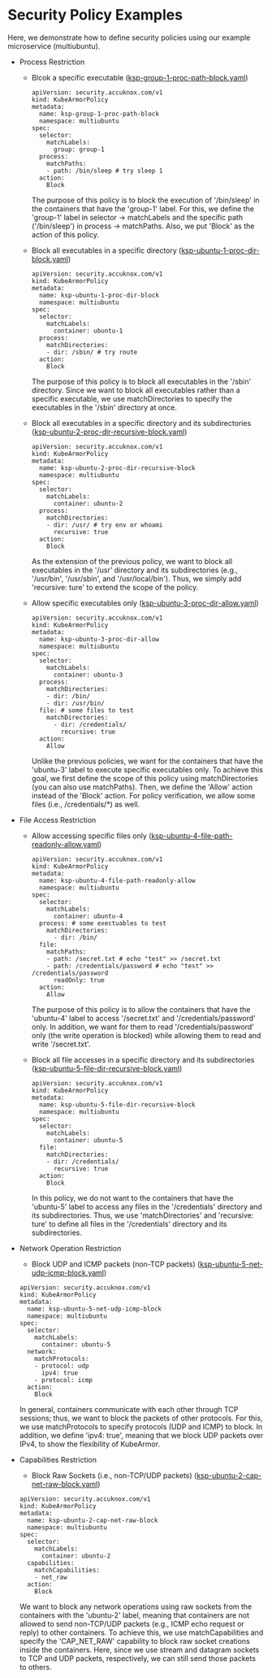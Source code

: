 # Security Policy Examples

Here, we demonstrate how to define security policies using our example microservice (multiubuntu).

- Process Restriction

    - Blcok a specific executable ([ksp-group-1-proc-path-block.yaml](../examples/multiubuntu/security-policies/ksp-group-1-proc-path-block.yaml))
    
        ```
        apiVersion: security.accuknox.com/v1
        kind: KubeArmorPolicy
        metadata:
          name: ksp-group-1-proc-path-block
          namespace: multiubuntu
        spec:
          selector:
            matchLabels:
              group: group-1
          process:
            matchPaths:
            - path: /bin/sleep # try sleep 1
          action:
            Block
        ```
    
        The purpose of this policy is to block the execution of '/bin/sleep' in the containers that have the 'group-1' label. For this, we define the 'group-1' label in selector -> matchLabels and the specific path ('/bin/sleep') in process -> matchPaths. Also, we put 'Block' as the action of this policy.
        
    - Block all executables in a specific directory ([ksp-ubuntu-1-proc-dir-block.yaml](../examples/multiubuntu/security-policies/ksp-ubuntu-1-proc-dir-block.yaml))
    
        ```
        apiVersion: security.accuknox.com/v1
        kind: KubeArmorPolicy
        metadata:
          name: ksp-ubuntu-1-proc-dir-block
          namespace: multiubuntu
        spec:
          selector:
            matchLabels:
              container: ubuntu-1
          process:
            matchDirectories:
            - dir: /sbin/ # try route
          action:
            Block
        ```
    
        The purpose of this policy is to block all executables in the '/sbin' directory. Since we want to block all executables rather than a specific executable, we use matchDirectories to specify the executables in the '/sbin' directory at once.
    
    - Block all executables in a specific directory and its subdirectories ([ksp-ubuntu-2-proc-dir-recursive-block.yaml](../examples/multiubuntu/security-policies/ksp-ubuntu-2-proc-dir-recursive-block.yaml))
    
        ```
        apiVersion: security.accuknox.com/v1
        kind: KubeArmorPolicy
        metadata:
          name: ksp-ubuntu-2-proc-dir-recursive-block
          namespace: multiubuntu
        spec:
          selector:
            matchLabels:
              container: ubuntu-2
          process:
            matchDirectories:
            - dir: /usr/ # try env or whoami
              recursive: true
          action:
            Block
        ```
    
        As the extension of the previous policy, we want to block all executables in the '/usr' directory and its subdirectories (e.g., '/usr/bin', '/usr/sbin', and '/usr/local/bin'). Thus, we simply add 'recursive: ture' to extend the scope of the policy.
        
    - Allow specific executables only ([ksp-ubuntu-3-proc-dir-allow.yaml](../examples/multiubuntu/security-policies/ksp-ubuntu-3-proc-dir-allow.yaml))

        ```
        apiVersion: security.accuknox.com/v1
        kind: KubeArmorPolicy
        metadata:
          name: ksp-ubuntu-3-proc-dir-allow
          namespace: multiubuntu
        spec:
          selector:
            matchLabels:
              container: ubuntu-3
          process:
            matchDirectories:
            - dir: /bin/
            - dir: /usr/bin/
          file: # some files to test
            matchDirectories:
              - dir: /credentials/
                recursive: true
          action:
            Allow
        ```
    
        Unlike the previous policies, we want for the containers that have the 'ubuntu-3' label to execute specific executables only. To achieve this goal, we first define the scope of this policy using matchDirectories (you can also use matchPaths). Then, we define the 'Allow' action instead of the 'Block' action. For policy verification, we allow some files (i.e., /credentials/*) as well.

- File Access Restriction

    - Allow accessing specific files only ([ksp-ubuntu-4-file-path-readonly-allow.yaml](../examples/multiubuntu/security-policies/ksp-ubuntu-4-file-path-readonly-allow.yaml))
    
        ```
        apiVersion: security.accuknox.com/v1
        kind: KubeArmorPolicy
        metadata:
          name: ksp-ubuntu-4-file-path-readonly-allow
          namespace: multiubuntu
        spec:
          selector:
            matchLabels:
              container: ubuntu-4
          process: # some exectuables to test
            matchDirectories:
              - dir: /bin/
          file:
            matchPaths:
            - path: /secret.txt # echo "test" >> /secret.txt
            - path: /credentials/password # echo "test" >> /credentials/password
              readOnly: true
          action:
            Allow
        ```
    
        The purpose of this policy is to allow the containers that have the 'ubuntu-4' label to access '/secret.txt' and '/credentials/password' only. In addition, we want for them to read '/credentials/password' only (the write operation is blocked) while allowing them to read and write '/secret.txt'.
        
    - Block all file accesses in a specific directory and its subdirectories ([ksp-ubuntu-5-file-dir-recursive-block.yaml](../examples/multiubuntu/security-policies/ksp-ubuntu-5-file-dir-recursive-block.yaml))
    
        ```
        apiVersion: security.accuknox.com/v1
        kind: KubeArmorPolicy
        metadata:
          name: ksp-ubuntu-5-file-dir-recursive-block
          namespace: multiubuntu
        spec:
          selector:
            matchLabels:
              container: ubuntu-5
          file:
            matchDirectories:
            - dir: /credentials/
              recursive: true
          action:
            Block
        ```
    
        In this policy, we do not want to the containers that have the 'ubuntu-5' label to access any files in the '/credentials' directory and its subdirectories. Thus, we use 'matchDirectories' and 'recursive: ture' to define all files in the '/credentials' directory and its subdirectories.

- Network Operation Restriction

    - Block UDP and ICMP packets (non-TCP packets) ([ksp-ubuntu-5-net-udp-icmp-block.yaml](../examples/multiubuntu/security-policies/ksp-ubuntu-5-net-udp-icmp-block.yaml))

    ```
    apiVersion: security.accuknox.com/v1
    kind: KubeArmorPolicy
    metadata:
      name: ksp-ubuntu-5-net-udp-icmp-block
      namespace: multiubuntu
    spec:
      selector:
        matchLabels:
          container: ubuntu-5
      network:
        matchProtocols:
        - protocol: udp
          ipv4: true
        - protocol: icmp
      action:
        Block
    ```

    In general, containers communicate with each other through TCP sessions; thus, we want to block the packets of other protocols. For this, we use matchProtocols to specify protocols (UDP and ICMP) to block. In addition, we define 'ipv4: true', meaning that we block UDP packets over IPv4, to show the flexibility of KubeArmor.

- Capabilities Restriction

    - Block Raw Sockets (i.e., non-TCP/UDP packets) ([ksp-ubuntu-2-cap-net-raw-block.yaml](../examples/multiubuntu/security-policies/ksp-ubuntu-2-cap-net-raw-block.yaml))

    ```
    apiVersion: security.accuknox.com/v1
    kind: KubeArmorPolicy
    metadata:
      name: ksp-ubuntu-2-cap-net-raw-block
      namespace: multiubuntu
    spec:
      selector:
        matchLabels:
          container: ubuntu-2
      capabilities:
        matchCapabilities:
        - net_raw
      action:
        Block
    ```

    We want to block any network operations using raw sockets from the containers with the 'ubuntu-2' label, meaning that containers are not allowed to send non-TCP/UDP packets (e.g., ICMP echo request or reply) to other containers. To achieve this, we use matchCapabilities and specify the 'CAP_NET_RAW' capability to block raw socket creations inside the containers. Here, since we use stream and datagram sockets to TCP and UDP packets, respectively, we can still send those packets to others.
